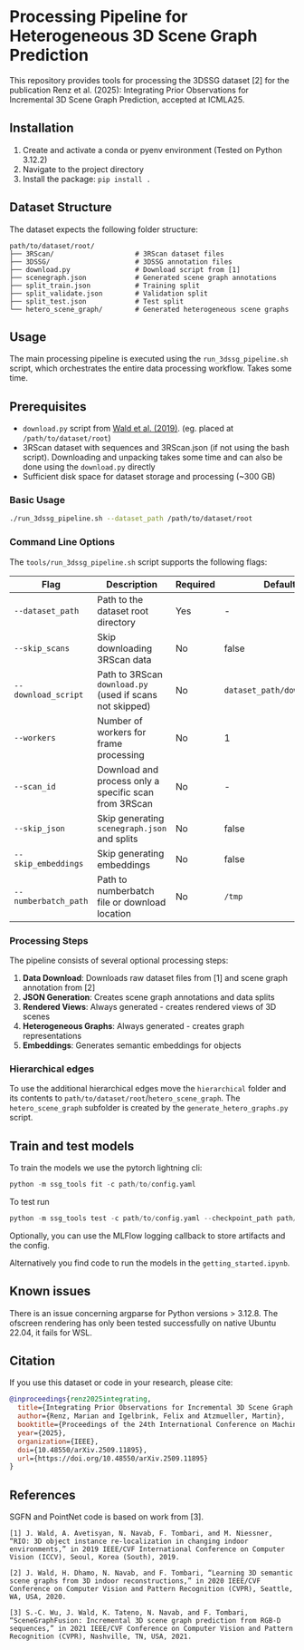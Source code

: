 # Processing Pipeline for Heterogeneous 3D Scene Graph Prediction

This repository provides tools for processing the 3DSSG dataset [2] for the publication Renz et al. (2025): Integrating Prior Observations for Incremental 3D Scene Graph Prediction, accepted at ICMLA25.

## Installation

1. Create and activate a conda or pyenv environment (Tested on Python 3.12.2)
2. Navigate to the project directory
3. Install the package: `pip install .`

## Dataset Structure

The dataset expects the following folder structure:

```text
path/to/dataset/root/
├── 3RScan/                    # 3RScan dataset files
├── 3DSSG/                     # 3DSSG annotation files
├── download.py                # Download script from [1]
├── scenegraph.json            # Generated scene graph annotations
├── split_train.json           # Training split
├── split_validate.json        # Validation split
├── split_test.json            # Test split
└── hetero_scene_graph/        # Generated heterogeneous scene graphs
```

## Usage

The main processing pipeline is executed using the `run_3dssg_pipeline.sh` script, which orchestrates the entire data processing workflow. Takes some time.

## Prerequisites

- `download.py` script from [Wald et al. (2019)](https://waldjohannau.github.io/RIO/). (eg. placed at `/path/to/dataset/root`)
- 3RScan dataset with sequences and 3RScan.json (if not using the bash script). Downloading and unpacking takes some time and can also be done using the `download.py` directly
- Sufficient disk space for dataset storage and processing (~300 GB)

### Basic Usage

```bash
./run_3dssg_pipeline.sh --dataset_path /path/to/dataset/root
```

### Command Line Options

The `tools/run_3dssg_pipeline.sh` script supports the following flags:

| Flag | Description | Required | Default |
|------|-------------|----------|---------|
| `--dataset_path` | Path to the dataset root directory | Yes | - |
| `--skip_scans` | Skip downloading 3RScan data | No | false |
| `--download_script` | Path to 3RScan `download.py` (used if scans not skipped) | No | `dataset_path/download.py` |
| `--workers` | Number of workers for frame processing | No | 1 |
| `--scan_id` | Download and process only a specific scan from 3RScan | No | - |
| `--skip_json` | Skip generating `scenegraph.json` and splits | No | false |
| `--skip_embeddings` | Skip generating embeddings | No | false |
| `--numberbatch_path` | Path to numberbatch file or download location | No | `/tmp` |

### Processing Steps

The pipeline consists of several optional processing steps:

1. **Data Download**: Downloads raw dataset files from [1] and scene graph annotation from [2]
2. **JSON Generation**: Creates scene graph annotations and data splits
3. **Rendered Views**: Always generated - creates rendered views of 3D scenes
4. **Heterogeneous Graphs**: Always generated - creates graph representations
5. **Embeddings**: Generates semantic embeddings for objects

### Hierarchical edges

To use the additional hierarchical edges move the `hierarchical` folder and its contents to `path/to/dataset/root`/`hetero_scene_graph`.
The `hetero_scene_graph` subfolder is created by the `generate_hetero_graphs.py` script.

## Train and test models

To train the models we use the pytorch lightning cli:

```python
python -m ssg_tools fit -c path/to/config.yaml
```

To test run

```python
python -m ssg_tools test -c path/to/config.yaml --checkpoint_path path/to/last.ckpt
```

Optionally, you can use the MLFlow logging callback to store artifacts and the config.

Alternatively you find code to run the models in the `getting_started.ipynb`.

## Known issues

There is an issue concerning argparse for Python versions > 3.12.8.
The ofscreen rendering has only been tested successfully on native Ubuntu 22.04, it fails for WSL.

## Citation

If you use this dataset or code in your research, please cite:

```bibtex
@inproceedings{renz2025integrating,
  title={Integrating Prior Observations for Incremental 3D Scene Graph Prediction},
  author={Renz, Marian and Igelbrink, Felix and Atzmueller, Martin},
  booktitle={Proceedings of the 24th International Conference on Machine Learning and Applications (ICMLA'25)},
  year={2025},
  organization={IEEE},
  doi={10.48550/arXiv.2509.11895},
  url={https://doi.org/10.48550/arXiv.2509.11895}
}
```

## References

SGFN and PointNet code is based on work from [3].

```text
[1] J. Wald, A. Avetisyan, N. Navab, F. Tombari, and M. Niessner, “RIO: 3D object instance re-localization in changing indoor environments,” in 2019 IEEE/CVF International Conference on Computer Vision (ICCV), Seoul, Korea (South), 2019.

[2] J. Wald, H. Dhamo, N. Navab, and F. Tombari, “Learning 3D semantic scene graphs from 3D indoor reconstructions,” in 2020 IEEE/CVF Conference on Computer Vision and Pattern Recognition (CVPR), Seattle, WA, USA, 2020.

[3] S.-C. Wu, J. Wald, K. Tateno, N. Navab, and F. Tombari, “SceneGraphFusion: Incremental 3D scene graph prediction from RGB-D sequences,” in 2021 IEEE/CVF Conference on Computer Vision and Pattern Recognition (CVPR), Nashville, TN, USA, 2021.
```
